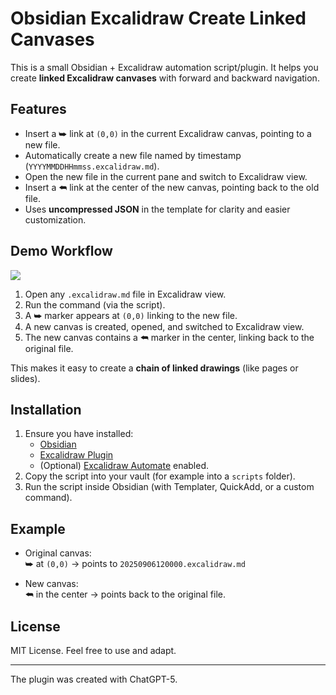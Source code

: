 # Obsidian Excalidraw Create Linked Canvases

This is a small Obsidian + Excalidraw automation script/plugin. It helps you create **linked Excalidraw canvases** with forward and backward navigation.

## Features

- Insert a ⮩ link at `(0,0)` in the current Excalidraw canvas, pointing to a new file.
- Automatically create a new file named by timestamp (`YYYYMMDDHHmmss.excalidraw.md`).
- Open the new file in the current pane and switch to Excalidraw view.
- Insert a ⮪ link at the center of the new canvas, pointing back to the old file.
- Uses **uncompressed JSON** in the template for clarity and easier customization.

## Demo Workflow

![](20250906031544excalidraw-2025-Obsidian-v1912-2025-09-06-12-35-16_compressed.gif)

1. Open any `.excalidraw.md` file in Excalidraw view.  
2. Run the command (via the script).  
3. A ⮩ marker appears at `(0,0)` linking to the new file.  
4. A new canvas is created, opened, and switched to Excalidraw view.  
5. The new canvas contains a ⮪ marker in the center, linking back to the original file.

This makes it easy to create a **chain of linked drawings** (like pages or slides).

## Installation

1. Ensure you have installed:
   - [Obsidian](https://obsidian.md)
   - [Excalidraw Plugin](https://github.com/zsviczian/obsidian-excalidraw-plugin)
   - (Optional) [Excalidraw Automate](https://github.com/zsviczian/obsidian-excalidraw-plugin/wiki/Automate) enabled.
2. Copy the script into your vault (for example into a `scripts` folder).
3. Run the script inside Obsidian (with Templater, QuickAdd, or a custom command).

## Example

- Original canvas:  
  ⮩ at `(0,0)` → points to `20250906120000.excalidraw.md`  

- New canvas:  
  ⮪ in the center → points back to the original file.

## License

MIT License. Feel free to use and adapt.

---

The plugin was created with ChatGPT-5.
